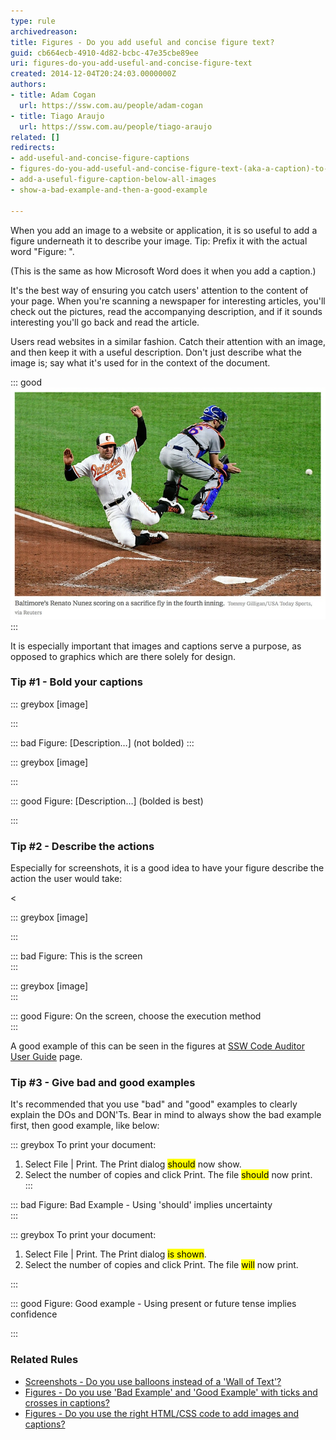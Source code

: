 ```yaml
---
type: rule
archivedreason: 
title: Figures - Do you add useful and concise figure text?
guid: cb664ecb-4910-4d82-bcbc-47e35cbe89ee
uri: figures-do-you-add-useful-and-concise-figure-text
created: 2014-12-04T20:24:03.0000000Z
authors:
- title: Adam Cogan
  url: https://ssw.com.au/people/adam-cogan
- title: Tiago Araujo
  url: https://ssw.com.au/people/tiago-araujo
related: []
redirects:
- add-useful-and-concise-figure-captions
- figures-do-you-add-useful-and-concise-figure-text-(aka-a-caption)-to-avoid-a-lot-of-text-over-images
- add-a-useful-figure-caption-below-all-images
- show-a-bad-example-and-then-a-good-example

---
```


When you add an image to a website or application, it is so useful to add a figure underneath it to describe your image. Tip: Prefix it with the actual word "Figure: ".

(This is the same as how Microsoft Word does it when you add a caption.)

It's the best way of ensuring you catch users' attention to the content of your page. When you're scanning a newspaper for interesting articles, you'll check out the pictures, read the accompanying description, and if it sounds interesting you'll go back and read the article.

<!--endintro-->

Users read websites in a similar fashion. Catch their attention with an image, and then keep it with a useful description. Don't just describe what the image is; say what it's used for in the context of the document.


::: good  
![Figure: Good Example - Some nice useful text describing the image](good-caption.jpg)  
:::

It is especially important that images and captions serve a purpose, as opposed to graphics which are there solely for design.

### Tip #1 - Bold your captions



::: greybox
[image]

:::



::: bad
Figure: [Description…] (not bolded)
:::


::: greybox
[image]

:::




::: good
Figure: [Description…] (bolded is best)

:::


### Tip #2 - Describe the actions 

Especially for screenshots, it is a good idea to have your figure describe the action the user would take:


   &lt;

::: greybox
[image]

:::




::: bad
Figure: This is the screen  
:::


::: greybox
[image]  
:::




::: good
Figure: On the screen, choose the execution method  
:::




A good example of this can be seen in the figures at [SSW Code Auditor User Guide](https://www.ssw.com.au/ssw/CodeAuditor/UserGuide.aspx) page.

### Tip #3 - Give bad and good examples 

It's recommended that you use "bad" and "good" examples to clearly explain the DOs and DON'Ts.
Bear in mind to always show the bad example first, then good example, like below:




::: greybox
To print your document:
1. Select File | Print. The Print dialog <mark>should</mark> now show.
2. Select the number of copies and click Print. The file <mark>should</mark> now print.  
:::


::: bad
Figure: Bad Example - Using 'should' implies uncertainty  
:::


::: greybox
To print your document: 
1. Select File | Print. The Print dialog <mark>is shown</mark>.
2. Select the number of copies and click Print. The file <mark>will</mark> now print.

:::


::: good
Figure: Good example - Using present or future tense implies confidence 
            

:::


### Related Rules


* [Screenshots - Do you use balloons instead of a 'Wall of Text'?](/screenshots-do-you-use-balloons-instead-of-a-wall-of-text)
* [Figures - Do you use 'Bad Example' and 'Good Example' with ticks and crosses in captions?](/figures-do-you-use-bad-example-and-good-example-with-ticks-and-crosses-in-captions)
* [Figures - Do you use the right HTML/CSS code to add images and captions?](/figures-do-you-use-the-right-html-css-code-to-add-the-useful-figure-caption)
